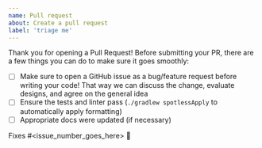 ```yaml
---
name: Pull request
about: Create a pull request
label: 'triage me'
---
```


Thank you for opening a Pull Request!
Before submitting your PR, there are a few things you can do to make sure it goes smoothly:

- [ ] Make sure to open a GitHub issue as a bug/feature request before writing your code! That way
  we can discuss the
  change, evaluate designs, and agree on the general idea
- [ ] Ensure the tests and linter pass (`./gradlew spotlessApply` to automatically apply formatting)
- [ ] Appropriate docs were updated (if necessary)

Fixes #<issue_number_goes_here> 🦕
